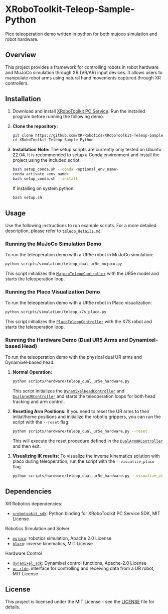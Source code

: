 # XRoboToolkit-Teleop-Sample-Python

Pico teleoperation demo written in python for both mujoco simulation and robot hardware.

## Overview

This project provides a framework for controlling robots in robot hardware and MuJoCo simulation through XR (VR/AR) input devices. It allows users to manipulate robot arms using natural hand movements captured through XR controllers.

## Installation
1. Download and install [XRoboToolkit PC Service](https://github.com/XR-Robotics/XRoboToolkit-PC-Service). Run the installed program before running the following demo.

2.  **Clone the repository:**
    ```bash
    git clone https://github.com/XR-Robotics/XRoboToolkit-Teleop-Sample-Python.git
    cd XRoboToolkit-Teleop-Sample-Python
    ```

3.  **Installation**
    **Note:** The setup scripts are currently only tested on Ubuntu 22.04.
    It is recommended to setup a Conda environment and install the project using the included script.
    ```bash
    bash setup_conda.sh --conda <optional_env_name>
    conda activate <env_name>
    bash setup_conda.sh --install
    ```

    If installing on system python:
    ```bash
    bash setup.sh
    ```

    <!-- **Note:** The `setup_conda.sh` script is currently only supported on Ubuntu. For Windows users, please follow these steps:
    1. Manually build the [`xrobotookit_sdk`](https://github.com/XR-Robotics/XRoboToolkit-PC-Service-Pybind).
    2. Then, install this package using `pip install -e .` in your activated Conda environment or system Python. -->

## Usage
Use the following instructions to run example scripts. For a more detailed description, please refer to [`teleop_details.md`](teleop_details.md).

### Running the MuJoCo Simulation Demo

To run the teleoperation demo with a UR5e robot in MuJoCo simulation:

```bash
python scripts/simulation/teleop_dual_ur5e_mujoco.py
```
This script initializes the [`MujocoTeleopController`](xrobotoolkit_teleop/simulation/mujoco_teleop_controller.py) with the UR5e model and starts the teleoperation loop.

### Running the Placo Visualization Demo

To run the teleoperation demo with a UR5e robot in Placo visualization:

```bash
python scripts/simulation/teleop_x7s_placo.py
```
This script initializes the [`PlacoTeleopController`](xrobotoolkit_teleop/simulation/placo_teleop_controller.py) with the X7S robot and starts the teleoperation loop.

### Running the Hardware Demo (Dual UR5 Arms and Dynamixel-based Head)

To run the teleoperation demo with the physical dual UR arms and Dynamixel-based head:

1.  **Normal Operation:**
    ```bash
    python scripts/hardware/teleop_dual_ur5e_hardware.py
    ```
    This script initializes the [`DynamixelHeadController`](xrobotoolkit_teleop/hardware/dynamixel.py) and [`DualArmURController`](xrobotoolkit_teleop/hardware/ur.py) and starts the teleoperation loops for both head tracking and arm control.

2.  **Resetting Arm Positions:**
    If you need to reset the UR arms to their initial/home positions and initialize the robotiq grippers, you can run the script with the `--reset` flag:
    ```bash
    python scripts/hardware/teleop_dual_ur5e_hardware.py --reset
    ```
    This will execute the reset procedure defined in the [`DualArmURController`](xrobotoolkit_teleop/hardware/ur.py) and then exit.

3.  **Visualizing IK results:**
    To visualize the inverse kinematics solution with placo during teleoperation, run the script with the `--visualize_placo` flag.
    ```bash
    python scripts/hardware/teleop_dual_ur5e_hardware.py --visualize_placo
    ```

## Dependencies
XR Robotics dependencies:
- [`xrobotookit_sdk`](https://github.com/XR-Robotics/XRoboToolkit-PC-Service-Pybind): Python binding for XRoboToolkit PC Service SDK, MIT License

Robotics Simulation and Solver
- [`mujoco`](https://github.com/google-deepmind/mujoco): robotics simulation, Apache 2.0 License
- [`placo`](https://github.com/rhoban/placo): inverse kinematics, MIT License

Hardware Control
- [`dynamixel_sdk`](https://github.com/ROBOTIS-GIT/DynamixelSDK.git): Dynamixel control functions, Apache-2.0 License
- [`ur_rtde`](https://gitlab.com/sdurobotics/ur_rtde): interface for controlling and receiving data from a UR robot, MIT License

## License
This project is licensed under the MIT License - see the [LICENSE](LICENSE) file for details.

